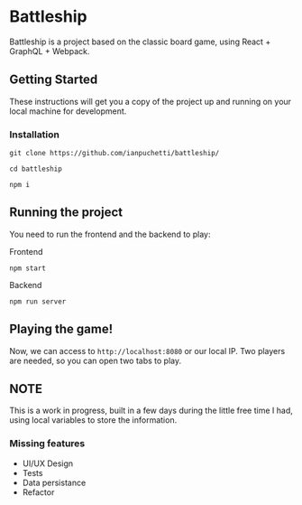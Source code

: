 # Battleship

Battleship is a project based on the classic board game, using React + GraphQL + Webpack.


## Getting Started

These instructions will get you a copy of the project up and running on your local machine for development.

### Installation

`git clone https://github.com/ianpuchetti/battleship/`

`cd battleship`

`npm i`

## Running the project

You need to run the frontend and the backend to play:

Frontend

`npm start`

Backend

`npm run server`

## Playing the game!

Now, we can access to `http://localhost:8080` or our local IP.
Two players are needed, so you can open two tabs to play.


## NOTE

This is a work in progress, built in a few days during the little free time I had,
using local variables to store the information.

### Missing features

* UI/UX Design
* Tests
* Data persistance
* Refactor

